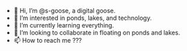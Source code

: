 - 👋 Hi, I’m @s-goose, a digital goose.
- 👀 I’m interested in ponds, lakes, and technology.
- 🌱 I’m currently learning everything.
- 💞️ I’m looking to collaborate in floating on ponds and lakes.
- 📫 How to reach me ???

<!---
s-goose/s-goose is a ✨ special ✨ repository because its `README.md` (this file) appears on your GitHub profile.
You can click the Preview link to take a look at your changes.
--->
